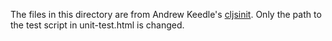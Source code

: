The files in this directory are from Andrew Keedle's
[cljsinit](https://gitlab.com/keeds/cljsinit). Only the path to the test script
in unit-test.html is changed.

